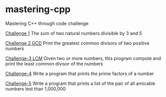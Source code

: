 # mastering-cpp
Mastering C++ through code challenge

[Challenge 1](challenge-1)
The sum of two natural numbers divisible by 3 and 5

[Challenge 2 GCD](challenge-2)
Print the greatest common divisors of two positive numbers

[Challenge-3 LCM](challenge-3)
Given two or more numbers, this program compute and print the least common divisor of the numbers

[Challenge-4](challenge-4)
Write a program that prints the prime factors of a number

[Challenge-5](challenge-5)
Write a program that prints a list of the pair of all amicable numbers lest than 1,000,000
